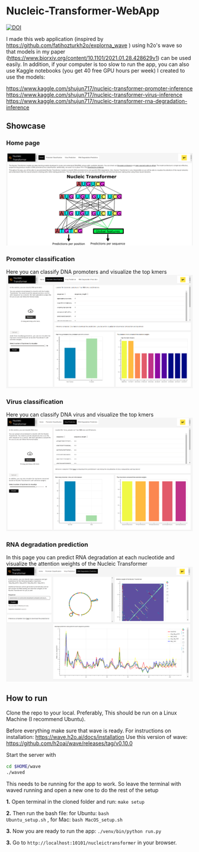 # Nucleic-Transformer-WebApp

[![DOI](https://zenodo.org/badge/DOI/10.5281/zenodo.5643749.svg)](https://doi.org/10.5281/zenodo.5643749)


I made this web application (inspired by https://github.com/fatihozturkh2o/explorna_wave
) using h2o's wave so that models in my paper (https://www.biorxiv.org/content/10.1101/2021.01.28.428629v1) can be used easily. In addition, if your computer is too slow to run the app, you can also use Kaggle notebooks (you get 40 free GPU hours per week) I created to use the models:

https://www.kaggle.com/shujun717/nucleic-transformer-promoter-inference <br />
https://www.kaggle.com/shujun717/nucleic-transformer-virus-inference <br />
https://www.kaggle.com/shujun717/nucleic-transformer-rna-degradation-inference <br />

## Showcase

### Home page
![home_page](https://github.com/Shujun-He/Nucleic-Transformer-WebApp/blob/main/files/home_page.png)

### Promoter classification
Here you can classify DNA promoters and visualize the top kmers
![Promoter](https://github.com/Shujun-He/Nucleic-Transformer-WebApp/blob/main/files/promoter_page.png)

### Virus classification
Here you can classify DNA virus and visualize the top kmers
![Virus](https://github.com/Shujun-He/Nucleic-Transformer-WebApp/blob/main/files/virus_page.png)

### RNA degradation prediction
In this page you can predict RNA degradation at each nucleotide and visualize the attention weights of the Nucleic Transformer
![RNA degradation](https://github.com/Shujun-He/Nucleic-Transformer-WebApp/blob/main/files/rna_page.png)





## How to run
Clone the repo to your local. Preferably, This should be run on a Linux Machine (I recommend Ubuntu).

Before everything make sure that wave is ready.
For instructions on installation: https://wave.h2o.ai/docs/installation
Use this version of wave: https://github.com/h2oai/wave/releases/tag/v0.10.0

Start the server with

```bash
cd $HOME/wave
./waved
```

This needs to be running for the app to work. So leave the terminal with waved running and open a new one to do the rest of the setup


**1.** Open terminal in the cloned folder and run: <code>make setup</code>

**2.** Then run the bash file: for Ubuntu: <code>bash Ubuntu_setup.sh</code> , for Mac: <code>bash MacOS_setup.sh</code>

**3.** Now you are ready to run the app: <code>./venv/bin/python run.py</code>   

**3.** Go to <code>http://localhost:10101/nucleictransformer</code> in your browser.
